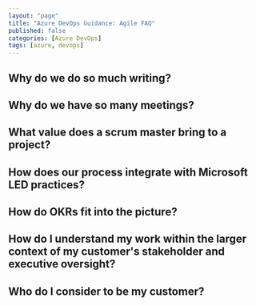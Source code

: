 ```yaml
---
layout: "page"
title: "Azure DevOps Guidance: Agile FAQ"
published: false
categories: [Azure DevOps]
tags: [azure, devops]
---
```


## Why do we do so much writing?

## Why do we have so many meetings?

## What value does a scrum master bring to a project?

## How does our process integrate with Microsoft LED practices?

## How do OKRs fit into the picture?

## How do I understand my work within the larger context of my customer's stakeholder and executive oversight?

## Who do I consider to be my customer?

